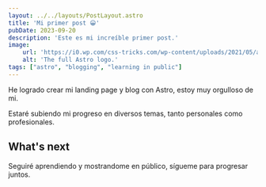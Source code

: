 ```yaml
---
layout: ../../layouts/PostLayout.astro
title: 'Mi primer post 😀'
pubDate: 2023-09-20
description: 'Este es mi increíble primer post.'
image:
    url: 'https://i0.wp.com/css-tricks.com/wp-content/uploads/2021/05/astro-homepage.png?fit=2396%2C1192&ssl=1'
    alt: 'The full Astro logo.'
tags: ["astro", "blogging", "learning in public"]
---
```

He logrado crear mi landing page y blog con Astro, estoy muy orgulloso de mi.


Estaré subiendo mi progreso en diversos temas, tanto personales como profesionales.
## What's next
Seguiré aprendiendo y mostrandome en público, sígueme para progresar juntos.
